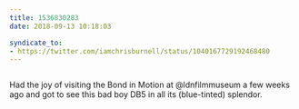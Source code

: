 ```yaml
---
title: 1536830283
date: 2018-09-13 10:18:03

syndicate_to:
- https://twitter.com/iamchrisburnell/status/1040167729192468480
---
```


<figure class="media">
    <a href="https://chrisburnell.com/static/IMG_20180819_150244.jpg"><img src="https://chrisburnell.com/static/IMG_20180819_150244.jpg" alt=""></a>
</figure>

Had the joy of visiting the Bond in Motion at @ldnfilmmuseum a few weeks ago and got to see this bad boy DB5 in all its (blue-tinted) splendor.
